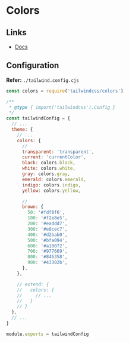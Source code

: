 # Colors

## Links

- [Docs](https://tailwindcss.com/docs/customizing-colors)

## Configuration

**Refer:** `./tailwind.config.cjs`

```cjs
const colors = require('tailwindcss/colors')

/**
 * @type { import('tailwindcss').Config }
 */
const tailwindConfig = {
  // ...
  theme: {
    // ...
    colors: {
      //
      transparent: 'transparent',
      current: 'currentColor',
      black: colors.black,
      white: colors.white,
      gray: colors.gray,
      emerald: colors.emerald,
      indigo: colors.indigo,
      yellow: colors.yellow,

      //
      brown: {
        50: '#fdf8f6',
        100: '#f2e8e5',
        200: '#eaddd7',
        300: '#e0cec7',
        400: '#d2bab0',
        500: '#bfa094',
        600: '#a18072',
        700: '#977669',
        800: '#846358',
        900: '#43302b',
      },
    },

    // extend: {
    //   colors: {
    //     // ...
    //   }
    // }
  },
  // ...
}

module.exports = tailwindConfig
```
